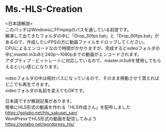 # Ms.-HLS-Creation
<日本語解説><br>
このパッチはWindowsにFFmpegのパスを通している前提です。<br>
解凍して出てきたフォルダの中に「Drop_30fps.bat」と「Drop_60fps.bat」があるので、作成したいFPSの方に動画ファイルをドロップしてください。<br>
CPUによるエンコードなので時間がかかりますが、完成するとvideoフォルダの中にmaster.m3u8と240p～1080pまでの動画がエンコードされます。<br>
アダプティブ・ビットレートに対応しているので、master.m3u8を使用してもらえるといい感じになります。<br>
<br>
videoフォルダの中は相対パスになっているので、そのまま移動させて貰えればどこでも再生できます。<br>
videoフォルダの名前を変えてもOKです。<br>

日本語ですが解説記事があります。<br>
簡単にHLS形式の動画を作れる「HLS作成さん」を配布しました<br>
https://golabo.net/hls_sakusei_san/<br>
WordPressでHLS形式の動画を配信してみよう<br>
https://golabo.net/wordpress_hls/<br>
<br>
<English><br>

